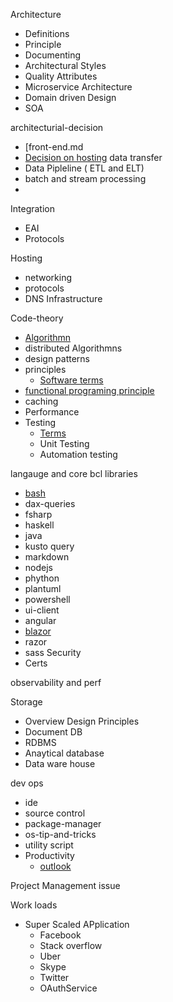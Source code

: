 Architecture 
- Definitions
- Principle
- Documenting
- Architectural Styles
- Quality Attributes
- Microservice Architecture
- Domain driven Design
- SOA 

architecturial-decision
- [front-end.md
-  [Decision on hosting](/)
data transfer
- Data Pipleline ( ETL and ELT)
- batch and stream processing
- 

Integration
 - EAI
 - Protocols

Hosting
 - networking
 - protocols  
 - DNS Infrastructure 

Code-theory
 - [Algorithmn](/code-theory/algorithm/Index.md)
 - distributed Algorithmns
 - design patterns
 - principles
    - [Software terms](/code-theory/concepts/language-concepts.md)
 - [functional programing principle](/code-theory/fp-priniple/index.md)
 - caching
 - Performance  
 - Testing
   - [Terms](/code-theory/testing/terms.md)
   - Unit Testing
   - Automation testing


langauge and core bcl libraries
  - [bash](/languages/bash)
  - dax-queries
  - fsharp
  - haskell
  - java
  - kusto query
  - markdown
  - nodejs
  - phython
  - plantuml
  - powershell
  - ui-client
   - angular 
   - [blazor](/languages/ui-client/blazor)
   - razor
   - sass
Security
 - Certs


observability and perf

Storage
 - Overview Design Principles
 - Document DB
 - RDBMS
 - Anaytical database
 - Data ware house


dev ops
 - ide
 - source control
 - package-manager
 - os-tip-and-tricks
 - utility script
 - Productivity
   - [outlook](/devops/productivity/outlook.md)


Project Management issue

Work loads
 - Super Scaled APplication
    - Facebook
    - Stack overflow
    - Uber
    - Skype
    - Twitter
    - OAuthService
    
